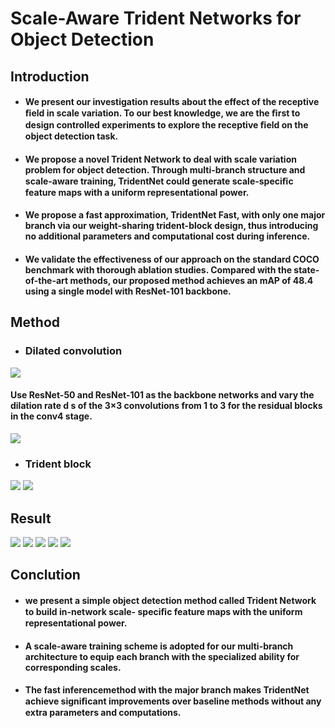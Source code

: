 # Scale-Aware Trident Networks for Object Detection

## Introduction
* #### We present our investigation results about the effect of the receptive ﬁeld in scale variation. To our best knowledge, we are the ﬁrst to design controlled experiments to explore the receptive ﬁeld on the object detection task.
* #### We propose a novel Trident Network to deal with scale variation problem for object detection. Through multi-branch structure and scale-aware training, TridentNet could generate scale-speciﬁc feature maps with a uniform representational power.
* #### We propose a fast approximation, TridentNet Fast, with only one major branch via our weight-sharing trident-block design, thus introducing no additional parameters and computational cost during inference.
* #### We validate the effectiveness of our approach on the standard COCO benchmark with thorough ablation studies. Compared with the state-of-the-art methods, our proposed method achieves an mAP of 48.4 using a single model with ResNet-101 backbone.

## Method
* ### Dilated convolution
![](https://i.imgur.com/3nj2o07.jpg)
####
#### Use ResNet-50 and ResNet-101 as the backbone networks and vary the dilation rate d s of the 3×3 convolutions from 1 to 3 for the residual blocks in the conv4 stage.
![](https://i.imgur.com/ySk9hDs.jpg)
* ### Trident block
![](https://i.imgur.com/7Ucvwbf.jpg)      ![](https://i.imgur.com/rCmm0EN.jpg)






## Result
![](https://i.imgur.com/qDFcVOT.jpg)
![](https://i.imgur.com/FUDaXZE.jpg) ![](https://i.imgur.com/Zv0CHax.jpg)
![](https://i.imgur.com/F1wr2o0.jpg)
![](https://i.imgur.com/2XZqQzX.jpg)


## Conclution
* #### we present a simple object detection method called Trident Network to build in-network scale- speciﬁc feature maps with the uniform representational power. 
* #### A scale-aware training scheme is adopted for our multi-branch architecture to equip each branch with the specialized ability for corresponding scales. 
* #### The fast inferencemethod with the major branch makes TridentNet achieve signiﬁcant improvements over baseline methods without any extra parameters and computations.


